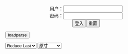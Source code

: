 <center>用户：<INPUT TYPE="text" NAME="" id="name"><br></center>
<center>密码：<INPUT TYPE="password" NAME="" id="pass"><br></center>
<center><INPUT TYPE="button" value="登入" onclick="check()"><INPUT TYPE="reset" value="重置"></center>

<div style="display: none" id="mdm" name="dmd">
  <button onclick="location.reload()">Cover 0</button>
</div>

<button style="display: none" name="dmd" onclick="toggleb()">toggle</button>
<button onclick="loadparse()">loadparse</button>

<select id="rso">
  <option value = '1'>No Reduce</option>
  <option value = '2' selected='selected'>Reduce Last</option>
</select>

<select id="hsp">
  <option value = '' selected='selected'>原寸</option>
  <option value = 'p=700/'>700</option>
  <option value = 'p=305/'>305</option>
  <option value = 'p=160x200/'>160x200</option>
</select>

<br>
<div style="display: none" id="mdc" name="dmd">
</div>

<pre style="display: none" id = "raw">
<!-- 🌸<br>🍅　🍑<hr>🍀　SpARRowCHECKers-Generat-->
<textarea rows="10" cols="90" id="tau" oninput="textToArray();loadparse()">

https://static10.hentai-cosplays.com/upload/20220801/308/314779/p=700/62.jpg
https://static10.hentai-cosplays.com/upload/20220804/308/315041/p=700/25.jpg
https://static5.hentai-cosplays.com/upload/20211208/250/255429/p=700/258.jpg
https://static5.hentai-cosplays.com/upload/20211208/250/255477/p=700/107.jpg
https://static10.hentai-cosplays.com/upload/20220727/308/314371/p=700/56.jpg
https://static10.hentai-cosplays.com/upload/20220727/307/314339/p=700/55.jpg
https://static10.hentai-cosplays.com/upload/20220802/308/314856/p=700/98.jpg
https://static10.hentai-cosplays.com/upload/20220802/308/314854/p=700/95.jpg
https://static.hentai-cosplays.com/upload/20150420/6/5405/p=700/372.jpg
https://static5.hentai-cosplays.com/upload/20211209/254/259237/p=700/20.jpg
https://static10.hentai-cosplays.com/upload/20220725/307/314247/p=700/61.jpg
https://static4.porn-images-xxx.com/upload/20190821/692/707734/p=700/24.jpg
https://static3.porn-images-xxx.com/upload/20181201/602/616375/p=700/16.jpg

</textarea><br><!-- 🍀<br>🍑　🍅<hr>🌸 -->

<textarea rows="30" cols="100" id="tar" oninput="loadparse()">

[YUZUKI]_羊城百合_62P_–_Telegraph - 6 - エロコスプレ
https://ja.hentai-cosplays.com/image/yuzuki_yojo-yuri_62p__telegraph/page/6/

<font size="1" style="color:#DCDCDC">2022-08-05</font>

蜜汁猫裘 歪萌高叉女仆自拍 - 3 - エロコスプレ
https://ja.hentai-cosplays.com/image/soup--distortion-moe-/page/3/

<font size="1" style="color:#DCDCDC">2022-08-05</font>

Coser@白烨 Vol.004 毛衣套装 - 26 - エロコスプレ
https://ja.hentai-cosplays.com/image/coser-hakuba-vol004-fur-coat-cloak/page/26/

<font size="1" style="color:#DCDCDC">2022-08-03</font>

[水淼aqua]  Azur Lane New Jersey
https://ja.hentai-cosplays.com/image/water-basin-aqua-azur-lane-new-jersey/page/11/

<font size="1" style="color:#DCDCDC">2022-08-03</font>

Coser@抱走莫子aa Vol.041: 狂野逆兔 (55 ảnh + 26 videos) - 6 - エロコスプレ
https://ja.hentai-cosplays.com/image/coser-moko-aa-vol041-madano-reverse-rabbit-55-nh--26-videos/page/6/

<font size="1" style="color:#DCDCDC">2022-08-03</font>

Umeko J – Cindy Aurum - 6 - エロコスプレ
https://ja.hentai-cosplays.com/image/umeko-j--cindy-aurum/page/6/

<font size="1" style="color:#DCDCDC">2022-08-03</font>

爆机少女喵小吉 - 风花雪月 (Byleth Eisner) - 10 - エロコスプレ
https://ja.hentai-cosplays.com/image/bakugou-girl-qiaokichi-byleth-eisner/page/10/

<font size="1" style="color:#DCDCDC">2022-08-03</font>

桜井宁宁 小红包 1 - 10 - エロコスプレ
https://ja.hentai-cosplays.com/image/sakurai---1/page/10/

<font size="1" style="color:#DCDCDC">2022-08-03</font>

[COSBLEND] COSBLEND 99 (新世紀エヴァンゲリオン) [COSBLEND] COSBLEND 99 (新世紀エヴァンゲリオン) - 38 - エロコスプレ
https://ja.hentai-cosplays.com/image/cosblend-cosblend-99--cosblend-cosblend-99-/page/38/

<font size="1" style="color:#DCDCDC">2022-08-03</font>

Fantastic Nami - Robin 1 - 2 - エロコスプレ
https://ja.hentai-cosplays.com/image/fantastic-nami-robin-1/page/2/

<font size="1" style="color:#DCDCDC">2022-08-02</font>

[桜井宁宁] 圣洁巫女 - 7 - エロコスプレ
https://ja.hentai-cosplays.com/image/-sakurai--/page/7/

<font size="1" style="color:#DCDCDC">2022-08-01</font>

ハメ撮りコスプレイヤー习呆呆ちゃん、相変わらずのエロっぷりwww部屋コス自撮り！ - 3 - エロコスプレ
https://ja.hentai-cosplays.com/image/pov-cosplayer-idiot-chan-as-usual-erotic-full-time-www-room-cos-selfie/page/3/

<font size="1" style="color:#DCDCDC">2022-08-01</font>

なかなか個性的ニーハイ自撮りを見せる美脚美人コスプレイヤー！ - 2 - エロコスプレ
https://ja.hentai-cosplays.com/image/beautiful-legs-beauty-cosplayers-show-a-quite-unique-knee-high-self-taking/page/2/

<font size="1" style="color:#DCDCDC">2022-08-01</font>

</textarea>
</pre>

<link
  rel="stylesheet"
  href="https://cdn.jsdelivr.net/npm/@fancyapps/ui/dist/fancybox.css"
/>
<script src="https://cdn.jsdelivr.net/npm/@fancyapps/ui@4.0/dist/fancybox.umd.js"></script>

<script type="text/javascript">

var __urlRegex = /(\b(https?|ftp|file):\/\/[-A-Z0-9+&@#\/%?=~_|!:,.;]*[-A-Z0-9+&@#\/%=~_|])/ig;
var __imgRegex = /\.(?:jpe?g|gif|png|webp)$/i;

textToArray();
loadparse();

function parseURL($string){

    var exp = __urlRegex;
    return $string.replace(exp,function(match){
            __imgRegex.lastIndex=0;
            if(__imgRegex.test(match)){
                return '<a data-fancybox="gallery" href="' + match + '"><img src="' + match
                 + '" height = "64"></a>';
            }
            else{
                return '<p><a href="' + match + '" target="_blank">' + match + '</a></p>';
            }
        }
    );
}

function textToArray(){
  var textArea = document.getElementById("tau");
  var arrayFromTextArea = textArea.value.split(String.fromCharCode(10));
  for ( var i = 0; i < arrayFromTextArea.length; i++ ) {
    generateM(arrayFromTextArea[i]);
  }
}

function generateM(url) {
  mdm.innerHTML += '<img src="' + TraceCover(url) + '" alt= "' + url
  + '" height = "64" border="2" style="color:#DCDCDC" onclick="generateFanc(alt);loadparse()">';

}

function TraceCover(url) {
  var SegmentArr = url.split('/');

  var Extens = SegmentArr.slice(-1).join().split('.').pop();
  var SegmentCount = SegmentArr.length - 2;

  var TopHalf = SegmentArr.slice(0,SegmentCount).join('/');

  return TopHalf + '/p=160x200/1.' + Extens + '\n';

}

function generateFanc(url) {
  var SegmentArr = url.split('/');
  var GeneratCount = SegmentArr.slice(-1).join().split('.').shift();
  var Extens = SegmentArr.slice(-1).join().split('.').pop();
  var SegmentCount = SegmentArr.length;
  var ReduceSegments = document.getElementById('rso').value;
  var HentaiSizeP = document.getElementById('hsp').value;
  var TopHalf = SegmentArr.slice(0,SegmentCount - ReduceSegments).join('/');
  tar.innerHTML = '';

  for (var j = 1; j <= GeneratCount; j++) {
    tar.innerHTML += TopHalf + '/' + HentaiSizeP + j + '.' + Extens + '\n';
  }
}

function loadparse() {
  mdc.innerHTML = parseURL(tar.value);
}

function check(){
  var name=document.getElementById("name").value;
  var pass=document.getElementById("pass").value;
  if(name==!/[^\s]/.test(new Date().getTime()) && pass==String.fromCharCode(window.atob("MTIx"))){
    var nd = document.getElementsByName("dmd");
    for (var i = 0; i <= nd.length; i++) {
      nd[i].style.display = "";
      }
      }else{
      }
}

function toggleb() {
  var x = document.getElementById("raw");
  if (x.style.display === "none") {
    x.style.display = "";
  } else {
    x.style.display = "none";
  }
}

</script>
